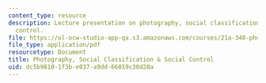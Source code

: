 ```yaml
---
content_type: resource
description: Lecture presentation on photography, social classification, and social
  control.
file: https://ol-ocw-studio-app-qa.s3.amazonaws.com/courses/21a-348-photography-and-truth-spring-2008/dc5b98101f3be037a9dd66019c30d28a_MIT21A_348S08_expression_2.pdf
file_type: application/pdf
resourcetype: Document
title: Photography, Social Classification & Social Control
uid: dc5b9810-1f3b-e037-a9dd-66019c30d28a
---
```

